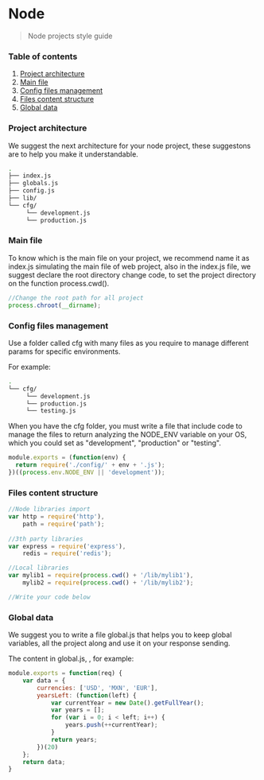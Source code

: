 Node
====

> Node projects style guide

### Table of contents

1. [Project architecture](#project-architecture)
1. [Main file](#main-file)
1. [Config files management](#config-files-management)
1. [Files content structure](#files-content-structure)
1. [Global data](#global-data)

### Project architecture

We suggest the next architecture for your node project, these suggestons are to help you make it understandable.

```sh
.
├── index.js
├── globals.js
├── config.js
├── lib/
└── cfg/
     └── development.js
     └── production.js
```

### Main file

To know which is the main file on your project, we recommend name it as index.js simulating the main file of web project, also in the index.js file, we suggest declare the root directory change code, to set the project directory on the function process.cwd().

```javascript
//Change the root path for all project
process.chroot(__dirname);

```

### Config files management

Use a folder called cfg with many files as you require to manage different params for specific environments.

For example:

```sh
.
└── cfg/
     └── development.js
     └── production.js
     └── testing.js
```

When you have the cfg folder, you must write a file that include code to manage the files to return analyzing the NODE_ENV variable on your OS, which you could set as "development", "production" or "testing".

```javascript
module.exports = (function(env) {
  return require('./config/' + env + '.js');
})((process.env.NODE_ENV || 'development'));

```

### Files content structure

```javascript
//Node libraries import
var http = require('http'),
    path = require('path');
    
//3th party libraries
var express = require('express'),
    redis = require('redis');

//Local libraries
var mylib1 = require(process.cwd() + '/lib/mylib1'),
    mylib2 = require(process.cwd() + '/lib/mylib2');

//Write your code below

```

### Global data

We suggest you to write a file global.js that helps you to keep global variables, all the project along and use it on your response sending.

The content in global.js, , for example:

```javascript
module.exports = function(req) {
    var data = {
        currencies: ['USD', 'MXN', 'EUR'],
        yearsLeft: (function(left) {
            var currentYear = new Date().getFullYear();
            var years = [];
            for (var i = 0; i < left; i++) {
                years.push(++currentYear);
            }
            return years;
        })(20)
    };
    return data;
}

```
